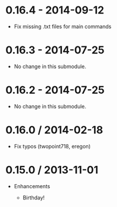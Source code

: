 # 0.16.4 - 2014-09-12

* Fix missing .txt files for main commands

# 0.16.3 - 2014-07-25

* No change in this submodule.

# 0.16.2 - 2014-07-25

* No change in this submodule.

# 0.16.0 / 2014-02-18

* Fix typos (twopoint718, eregon)

# 0.15.0 / 2013-11-01

* Enhancements

  * Birthday!

